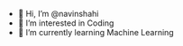 - 👋 Hi, I’m @navinshahi
- 👀 I’m interested in Coding
- 🌱 I’m currently learning Machine Learning

<!---
navinshahi/navinshahi is a ✨ special ✨ repository because its `README.md` (this file) appears on your GitHub profile.
You can click the Preview link to take a look at your changes.
--->
